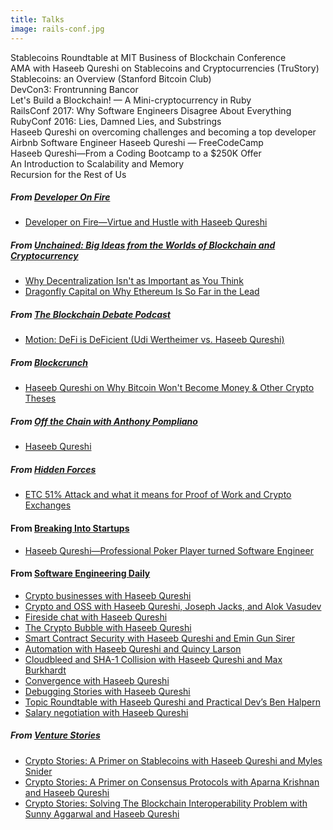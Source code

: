 ```yaml
---
title: Talks
image: rails-conf.jpg
---
```


<div class="ui embed" data-url="//player.ooyala.com/static/v4/stable/4.22.11/skin-plugin/iframe.html?ec=Jrb3dwaDE6048Xb-hig2wEOg0ZF7Uojz&pbid=9935c14646034dc285185d1bbb784519&pcode=FvbGkyOtJVFD33j_Rd0xPLSo0Jiv"></div>
<div class="caption">Stablecoins Roundtable at MIT Business of Blockchain Conference</div>

<div class="ui embed" data-url="https://www.youtube.com/embed/H1TOfnvbiZ0"></div>
<div class="caption">AMA with Haseeb Qureshi on Stablecoins and Cryptocurrencies (TruStory)</div>

<div class="ui embed" data-url="https://www.youtube.com/embed/svD6cCv-Nes"></div>
<div class="caption">Stablecoins: an Overview (Stanford Bitcoin Club)</div>

<div class="ui embed" data-url="https://www.youtube.com/embed/RL2nE3huNiI"></div>
<div class="caption">DevCon3: Frontrunning Bancor</div>

<div class="ui embed" data-url="https://www.youtube.com/embed/3aJI1ABdjQk?t=17m30s"></div>
<div class="caption">Let's Build a Blockchain! — A Mini-cryptocurrency in Ruby</div>

<div class="ui embed" data-url="https://www.youtube.com/embed/x07q6V4VXC8"></div>
<div class="caption">RailsConf 2017: Why Software Engineers Disagree About Everything</div>

<div class="ui embed" data-url="https://www.youtube.com/embed/piLmdh3Am3o"></div>
<div class="caption">RubyConf 2016: Lies, Damned Lies, and Substrings</div>

<div class="ui embed" data-url="https://www.youtube.com/embed/8FvBPJcxJs0"></div>
<div class="caption">Haseeb Qureshi on overcoming challenges and becoming a top developer</div>

<div class="ui embed" data-url="https://www.youtube.com/embed/-NAx7733Sm8"></div>
<div class="caption">Airbnb Software Engineer Haseeb Qureshi — FreeCodeCamp</div>

<div class="ui embed" data-url="https://www.youtube.com/embed/1ZO1aqtDiDQ"></div>
<div class="caption">Haseeb Qureshi—From a Coding Bootcamp to a $250K Offer</div>

<div class="ui embed" data-url="https://www.youtube.com/embed/X5t0zO7zLFM"></div>
<div class="caption">An Introduction to Scalability and Memory</div>

<div class="ui embed" data-url="https://www.youtube.com/embed/Y9NSXD4TFKU"></div>
<div class="caption">Recursion for the Rest of Us</div>

##### From [Developer On Fire](http://developeronfire.com/)
* [Developer on Fire&mdash;Virtue and Hustle with Haseeb Qureshi](http://developeronfire.com/podcast/episode-140-haseeb-qureshi-virtue-and-hustle)

##### From [Unchained: Big Ideas from the Worlds of Blockchain and Cryptocurrency](https://unchainedpodcast.com/dragonfly-capital-on-why-ethereum-is-so-far-in-the-lead/)
* [Why Decentralization Isn't as Important as You Think](https://unchainedpodcast.com/why-decentralization-isnt-as-important-as-you-think/)
* [Dragonfly Capital on Why Ethereum Is So Far in the Lead](https://unchainedpodcast.com/dragonfly-capital-on-why-ethereum-is-so-far-in-the-lead/)

##### From [The Blockchain Debate Podcast](https://www.buzzsprout.com/767033)
* [Motion: DeFi is DeFicient (Udi Wertheimer vs. Haseeb Qureshi)](https://www.buzzsprout.com/767033/2663638-3-motion-defi-is-deficient-udi-wertheimer-vs-haseeb-qureshi)

##### From [Blockcrunch](https://podcasts.apple.com/us/podcast/blockcrunch-global-investors-podcast-for-crypto-blockchain/id1350649166)
* [Haseeb Qureshi on Why Bitcoin Won't Become Money & Other Crypto Theses](https://podcasts.apple.com/us/podcast/haseeb-qureshi-on-why-bitcoin-wont-become-money-other/id1350649166?i=1000453489855)

##### From [Off the Chain with Anthony Pompliano](https://player.fm/series/off-the-chain-2428336)
* [Haseeb Qureshi](https://cms.megaphone.fm/channel/BWG2120167197?selected=BWG6955802124)

##### From [Hidden Forces](https://hiddenforces.io)
* [ETC 51% Attack and what it means for Proof of Work and Crypto Exchanges](https://www.hiddenforces.io/podcast/show/haseeb-qureshi-etc-attack-proof-of-work)

#### From [Breaking Into Startups](https://soundcloud.com/breakingintostartups/)
* [Haseeb Qureshi&mdash;Professional Poker Player turned Software Engineer](https://soundcloud.com/breakingintostartups/haseeb-qureshi)

#### From [Software Engineering Daily](https://softwareengineeringdaily.com/tag/haseeb-qureshi/)

* [Crypto businesses with Haseeb Qureshi](https://softwareengineeringdaily.com/2019/10/22/crypto-businesses-with-haseeb-qureshi/)
* [Crypto and OSS with Haseeb Qureshi, Joseph Jacks, and Alok Vasudev](https://softwareengineeringdaily.com/2019/08/23/crypto-and-oss-with-haseeb-qureshi-joseph-jacks-and-alok-vasudev/)
* [Fireside chat with Haseeb Qureshi](https://softwareengineeringdaily.com/2019/04/12/bubbles-with-haseeb-qureshi/)
* [The Crypto Bubble with Haseeb Qureshi](https://softwareengineeringdaily.com/2019/03/17/crypto-bubble-with-haseeb-qureshi/)
* [Smart Contract Security with Haseeb Qureshi and Emin Gun Sirer](https://softwareengineeringdaily.com/2017/10/20/4085/)
* [Automation with Haseeb Qureshi and Quincy Larson](https://softwareengineeringdaily.com/2017/05/08/automation-with-haseeb-qureshi-and-quincy-larson/)
* [Cloudbleed and SHA-1 Collision with Haseeb Qureshi and Max Burkhardt](https://softwareengineeringdaily.com/2017/03/04/cloudbleed-and-sha-1-collision-with-max-burkhardt/)
* [Convergence with Haseeb Qureshi](https://softwareengineeringdaily.com/2017/02/24/convergence-with-haseeb-qureshi/)
* [Debugging Stories with Haseeb Qureshi](https://softwareengineeringdaily.com/2016/11/19/debugging-stories-with-haseeb-qureshi/)
* [Topic Roundtable with Haseeb Qureshi and Practical Dev’s Ben Halpern](https://softwareengineeringdaily.com/2016/10/21/topic-roundtable-with-haseeb-qureshi-and-practical-devs-ben-halpern/)
* [Salary negotiation with Haseeb Qureshi](https://softwareengineeringdaily.com/2016/07/11/salary-negotiation-with-haseeb-qureshi/)

##### From [Venture Stories](https://www.villageglobal.vc/podcast/)
* [Crypto Stories: A Primer on Stablecoins with Haseeb Qureshi and Myles Snider](https://www.stitcher.com/podcast/village-global/venture-stories/e/55999312)
* [Crypto Stories: A Primer on Consensus Protocols with Aparna Krishnan and Haseeb Qureshi](https://www.stitcher.com/podcast/village-global/venture-stories/e/56032411)
* [Crypto Stories: Solving The Blockchain Interoperability Problem with Sunny Aggarwal and Haseeb Qureshi](https://www.stitcher.com/podcast/village-global/venture-stories/e/56833624)
